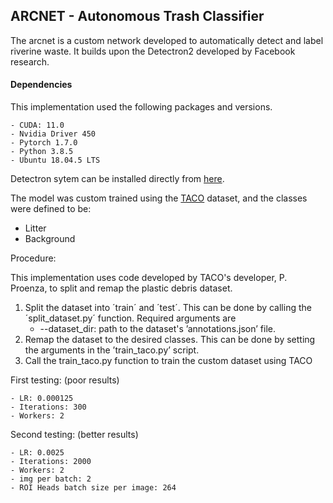## ARCNET - Autonomous Trash Classifier

The arcnet is a custom network developed to automatically detect and label riverine waste. It builds upon the Detectron2 developed by Facebook research. 

#### Dependencies
This implementation used the following packages and versions. 
    
    - CUDA: 11.0
    - Nvidia Driver 450
    - Pytorch 1.7.0
    - Python 3.8.5
    - Ubuntu 18.04.5 LTS
    
Detectron sytem can be installed directly from [here](https://github.com/facebookresearch/detectron2/blob/master/INSTALL.md). 

The model was custom trained using the [TACO](http://tacodataset.org/) dataset, and the classes were defined to be:
- Litter
- Background



Procedure:

This implementation uses code developed by TACO's developer, P. Proenza, to split and remap the plastic debris dataset. 

1. Split the dataset into ´train´ and ´test´. This can be done by calling the ´split_dataset.py´ function. Required arguments are 
    - --dataset_dir: path to the dataset's ’annotations.json’ file. 
2. Remap the dataset to the desired classes. This can be done by setting the arguments in the ’train_taco.py’ script.  
3. Call the train_taco.py function to train the custom dataset using TACO  


First testing: (poor results)

    - LR: 0.000125
    - Iterations: 300
    - Workers: 2

Second testing: (better results)

    - LR: 0.0025
    - Iterations: 2000
    - Workers: 2
    - img per batch: 2
    - ROI Heads batch size per image: 264
    
 